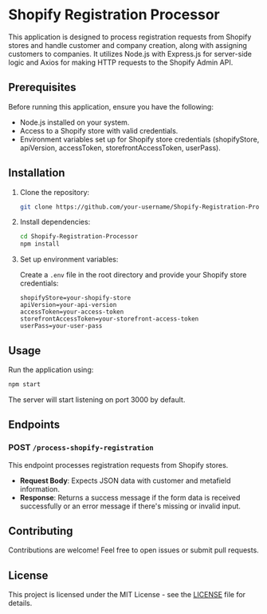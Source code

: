 # Shopify Registration Processor

This application is designed to process registration requests from Shopify stores and handle customer and company creation, along with assigning customers to companies. It utilizes Node.js with Express.js for server-side logic and Axios for making HTTP requests to the Shopify Admin API.

## Prerequisites

Before running this application, ensure you have the following:

- Node.js installed on your system.
- Access to a Shopify store with valid credentials.
- Environment variables set up for Shopify store credentials (shopifyStore, apiVersion, accessToken, storefrontAccessToken, userPass).

## Installation

1. Clone the repository:

   ```bash
   git clone https://github.com/your-username/Shopify-Registration-Processor.git
   ```

2. Install dependencies:

   ```bash
   cd Shopify-Registration-Processor
   npm install
   ```

3. Set up environment variables:
   
   Create a `.env` file in the root directory and provide your Shopify store credentials:

   ```plaintext
   shopifyStore=your-shopify-store
   apiVersion=your-api-version
   accessToken=your-access-token
   storefrontAccessToken=your-storefront-access-token
   userPass=your-user-pass
   ```

## Usage

Run the application using:

```bash
npm start
```

The server will start listening on port 3000 by default.

## Endpoints

### POST `/process-shopify-registration`

This endpoint processes registration requests from Shopify stores.

- **Request Body**: Expects JSON data with customer and metafield information.
- **Response**: Returns a success message if the form data is received successfully or an error message if there's missing or invalid input.

## Contributing

Contributions are welcome! Feel free to open issues or submit pull requests.

## License

This project is licensed under the MIT License - see the [LICENSE](LICENSE) file for details.

